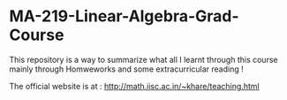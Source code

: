 # MA-219-Linear-Algebra-Grad-Course
This repository is a way to summarize what all I learnt through this course mainly through Homweworks and some extracurricular reading !

The official website is at : http://math.iisc.ac.in/~khare/teaching.html

